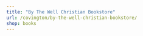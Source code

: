 ```yaml
---
title: "By The Well Christian Bookstore"
url: /covington/by-the-well-christian-bookstore/
shop: books
---
```

